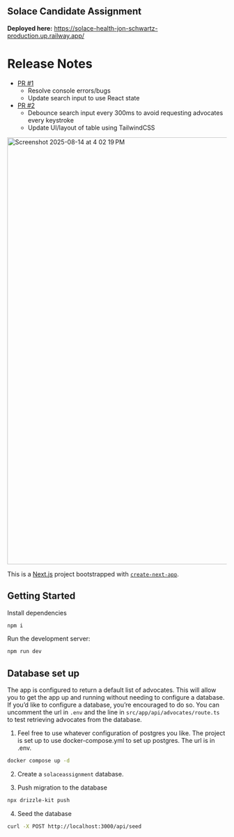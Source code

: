 ## Solace Candidate Assignment
**Deployed here:** https://solace-health-jon-schwartz-production.up.railway.app/

# Release Notes
- [PR #1](https://github.com/JonSchwartz93/solace-health-jon-schwartz/pull/1)
  - Resolve console errors/bugs
  - Update search input to use React state
- [PR #2](https://github.com/JonSchwartz93/solace-health-jon-schwartz/pull/2)
  - Debounce search input every 300ms to avoid requesting advocates every keystroke
  - Update UI/layout of table using TailwindCSS

<img width="1000" height="980" alt="Screenshot 2025-08-14 at 4 02 19 PM" src="https://github.com/user-attachments/assets/727a2f67-5cce-4a3c-956b-0e7f3006b1be" />

This is a [Next.js](https://nextjs.org/) project bootstrapped with [`create-next-app`](https://github.com/vercel/next.js/tree/canary/packages/create-next-app).

## Getting Started

Install dependencies

```bash
npm i
```

Run the development server:

```bash
npm run dev
```

## Database set up

The app is configured to return a default list of advocates. This will allow you to get the app up and running without needing to configure a database. If you’d like to configure a database, you’re encouraged to do so. You can uncomment the url in `.env` and the line in `src/app/api/advocates/route.ts` to test retrieving advocates from the database.

1. Feel free to use whatever configuration of postgres you like. The project is set up to use docker-compose.yml to set up postgres. The url is in .env.

```bash
docker compose up -d
```

2. Create a `solaceassignment` database.

3. Push migration to the database

```bash
npx drizzle-kit push
```

4. Seed the database

```bash
curl -X POST http://localhost:3000/api/seed
```
